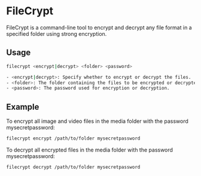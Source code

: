 # FileCrypt

FileCrypt is a command-line tool to encrypt and decrypt any file format in a specified folder using strong encryption.

## Usage

```sh
filecrypt <encrypt|decrypt> <folder> <password>

- <encrypt|decrypt>: Specify whether to encrypt or decrypt the files.
- <folder>: The folder containing the files to be encrypted or decrypted.
- <password>: The password used for encryption or decryption.
```

## Example

To encrypt all image and video files in the media folder with the password mysecretpassword:

``` sh
filecrypt encrypt /path/to/folder mysecretpassword
```

To decrypt all encrypted files in the media folder with the password mysecretpassword:

``` sh
filecrypt decrypt /path/to/folder mysecretpassword
```


